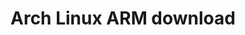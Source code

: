 ---
title: Arch Linux ARM download
headless: true
redirect: https://a3s.fi/swift/v1/AUTH_d797295bcbc24cec98686c41a8e16ef5/archlinuxvms/archlinuxarm.7zip
layout: redirect
private: true # Not included in sitemap, slow crawling
---